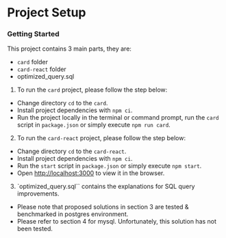 # Project Setup

### Getting Started

This project contains 3 main parts, they are:

- `card` folder
- `card-react` folder
- optimized_query.sql

1. To run the `card` project, please follow the step below:

- Change directory `cd` to the `card`.
- Install project dependencies with `npm ci`.
- Run the project locally in the terminal or command prompt, run the `card` script in `package.json` or simply execute `npm run card`.

2. To run the `card-react` project, please follow the step below:

- Change directory `cd` to the `card-react`.
- Install project dependencies with `npm ci`.
- Run the `start` script in `package.json` or simply execute `npm start`.
- Open [http://localhost:3000](http://localhost:3000) to view it in the browser.

3. `optimized_query.sql`` contains the explanations for SQL query improvements.

- Please note that proposed solutions in section 3 are tested & benchmarked in postgres environment.
- Please refer to section 4 for mysql. Unfortunately, this solution has not been tested.
